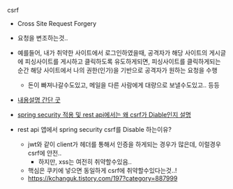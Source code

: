 csrf

- Cross Site Request Forgery
- 요청을 변조하는것..
- 예를들어, 내가 취약한 사이트에서 로그인하였을때, 공격자가 해당 사이트의 게시글에 피싱사이트를 게시하고 클릭하도록 유도하게되면, 피싱사이트를 클릭하게되는 순간 해당 사이트에서 나의 권한(인가)을 기반으로 공격자가 원하는 요청을 수행
  - 돈이 빠져나갈수도있고, 메일을 다른 사람에게 대량으로 보낼수도있고.. 등등
- [내용설명 간단 굿](https://devscb.tistory.com/123)
- [spring security 적용 및 rest api에서는 왜 csrf가 Diable인지 설명](https://zzang9ha.tistory.com/341)

- rest api 앱에서 spring security csrf를 Disable 하는이유?
  - jwt와 같이 client가 헤더를 통해서 인증을 하게되는 경우가 많은데, 이럴경우 csrf에 안전..
    - 하지만, xss는 여전히 취약할수있음..
  - 핵심은 쿠키에 넣으면 동일하게 csrf에 취약할수있다는것..! 
  - https://kchanguk.tistory.com/197?category=887999